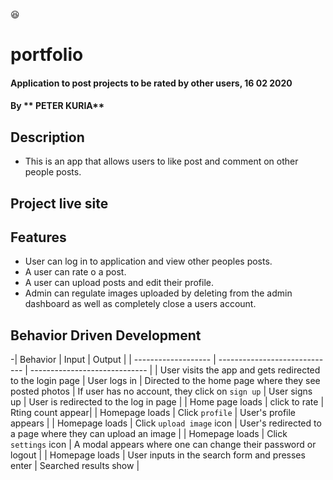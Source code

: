 :satisfied:
# portfolio
#### Application to post projects to be rated by other users, 16 02 2020
#### By ** PETER KURIA**

## Description
 - This is an app that allows users to like post and comment on other people posts.

## Project live site

## Features
* User can log in to application and view other peoples posts.
* A user can rate o a post.
* A user can upload posts and edit their profile.
* Admin can regulate images uploaded by deleting from the admin dashboard as well as completely close a users account.

## Behavior Driven Development
-| Behavior            | Input                         | Output                        |
| ------------------- | ----------------------------- | ----------------------------- |
| User visits the app and gets redirected to the login page  | User logs in | Directed to the home page where they see posted photos |
If user has no account, they click on `sign up` | User signs up | User is redirected to the log in page |
|  Home page loads | click to rate  | Rting count appear|
|  Homepage loads | Click `profile` | User's profile appears |
| Homepage loads | Click `upload image` icon | User's redirected to a page where they can upload an image |
| Homepage loads | Click `settings` icon | A modal appears where one can change their password or logout |
| Homepage loads | User inputs in the search form and presses enter | Searched results show |

